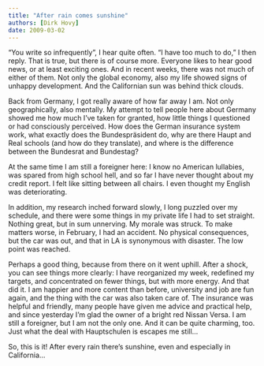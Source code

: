 ```yaml
---
title: "After rain comes sunshine"
authors: [Dirk Hovy]
date: 2009-03-02
---
```


 “You write so infrequently”, I hear quite often.  “I have too much to do,” I then reply. That is true, but there is of course  more. Everyone likes to hear good news, or at least exciting ones. And in recent weeks, there was not much of either of them. Not only the global economy, also my life showed signs of unhappy development. And the Californian sun was behind thick clouds. 


Back from Germany, I got really aware of how far away I am. Not only geographically, also mentally. My attempt to tell people here about Germany showed me how much I’ve taken for granted, how little things I questioned or had consciously perceived. How does the German insurance system work, what exactly does the Bundespräsident do, why  are there Haupt and Real schools (and how do they translate), and where is the difference between the Bundesrat and Bundestag? 


At the same time I am still a foreigner here: I know no American lullabies, was spared from high school hell, and so far I have never thought about my credit report. I felt like sitting between all chairs. I even thought my English was deteriorating.


In addition, my research inched forward slowly, I long puzzled over my schedule, and there were some things in my private life I had to set straight. Nothing great, but in sum unnerving. My morale was struck. To make matters worse, in February, I had an accident. No physical consequences, but the car was out, and that in LA is synonymous with disaster. The low point was reached. 


Perhaps a good thing, because from there on it went uphill. After a shock, you can  see things more clearly: I have reorganized my week, redefined my targets, and  concentrated on fewer things, but with more energy. And that did it. I am happier and more content than before, university and job are fun again, and the thing with the car was also taken care of. The insurance was helpful and friendly, many people have given me advice and practical help, and since yesterday I’m glad the owner of a bright red Nissan Versa. I am still a foreigner, but I am not the only one. And it can be quite charming, too. Just what the deal with Hauptschulen is escapes me still…


So, this is it! After every rain there’s sunshine, even and especially in California…
